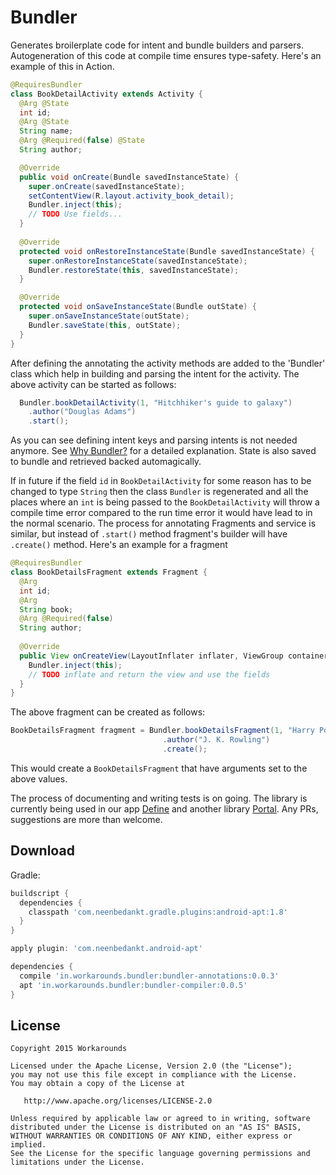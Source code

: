 Bundler
============

Generates broilerplate code for intent and bundle builders and parsers. Autogeneration of this code at compile time ensures type-safety.
Here's an example of this in Action.

```java
@RequiresBundler
class BookDetailActivity extends Activity {
  @Arg @State
  int id;
  @Arg @State
  String name;
  @Arg @Required(false) @State
  String author;

  @Override 
  public void onCreate(Bundle savedInstanceState) {
    super.onCreate(savedInstanceState);
    setContentView(R.layout.activity_book_detail);
    Bundler.inject(this);
    // TODO Use fields...
  }
  
  @Override
  protected void onRestoreInstanceState(Bundle savedInstanceState) {
    super.onRestoreInstanceState(savedInstanceState);
    Bundler.restoreState(this, savedInstanceState);
  }

  @Override
  protected void onSaveInstanceState(Bundle outState) {
    super.onSaveInstanceState(outState);
    Bundler.saveState(this, outState);
  }
}
```

After defining the annotating the activity methods are added to the 'Bundler' class which help in building and parsing the intent for the activity. The above activity can be started as follows:

```java
  Bundler.bookDetailActivity(1, "Hitchhiker's guide to galaxy")
    .author("Douglas Adams")
    .start();
```

As you can see defining intent keys and parsing intents is not needed anymore. See [Why Bundler?](https://github.com/workarounds/bundler/wiki/Why-Bundler%3F) for a detailed explanation. State is also saved to bundle and retrieved backed automagically.

If in future if the field `id` in `BookDetailActivity` for some reason has to be changed to type `String` then the class `Bundler` is regenerated and all the places where an `int` is being passed to the `BookDetailActivity` will throw a compile time error compared to the run time error it would have lead to in the normal scenario.
The process for annotating Fragments and service is similar, but instead of `.start()` method fragment's builder will have `.create()` method.
Here's an example for a fragment

```java
@RequiresBundler
class BookDetailsFragment extends Fragment {
  @Arg 
  int id;
  @Arg 
  String book;
  @Arg @Required(false)
  String author;
  
  @Override
  public View onCreateView(LayoutInflater inflater, ViewGroup container, Bundle savedInstanceState) {
    Bundler.inject(this);
    // TODO inflate and return the view and use the fields
  }
}
```

The above fragment can be created as follows:

```java
BookDetailsFragment fragment = Bundler.bookDetailsFragment(1, "Harry Potter")
                                  .author("J. K. Rowling")
                                  .create();
```
This would create a `BookDetailsFragment` that have arguments set to the above values.

The process of documenting and writing tests is on going. The library is currently being used in our app [Define](https://play.google.com/store/apps/details?id=in.workarounds.define) and
another library [Portal](https://github.com/workarounds/portal). Any PRs, suggestions are more than welcome. 


Download
--------
Gradle:
```groovy
buildscript {
  dependencies {
    classpath 'com.neenbedankt.gradle.plugins:android-apt:1.8'
  }
}

apply plugin: 'com.neenbedankt.android-apt'

dependencies {
  compile 'in.workarounds.bundler:bundler-annotations:0.0.3'
  apt 'in.workarounds.bundler:bundler-compiler:0.0.5'
}
```

License
-------

    Copyright 2015 Workarounds

    Licensed under the Apache License, Version 2.0 (the "License");
    you may not use this file except in compliance with the License.
    You may obtain a copy of the License at

       http://www.apache.org/licenses/LICENSE-2.0

    Unless required by applicable law or agreed to in writing, software
    distributed under the License is distributed on an "AS IS" BASIS,
    WITHOUT WARRANTIES OR CONDITIONS OF ANY KIND, either express or implied.
    See the License for the specific language governing permissions and
    limitations under the License.


